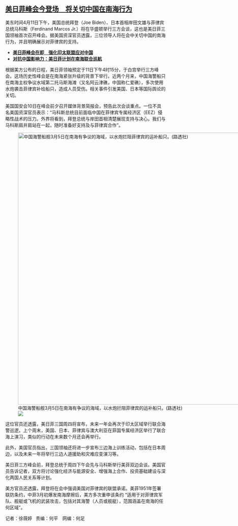 <!--1712854680000-->
[美日菲峰会今登场　将关切中国在南海行为](https://www.rfa.org/mandarin/yataibaodao/junshiwaijiao/sh1-04112024102500.html)
------

<p>美东时间4月11日下午，美国总统拜登（Joe Biden）、日本首相岸田文雄与菲律宾总统马科斯（Ferdinand Marcos Jr.）将在华盛顿举行三方会谈，这也是美日菲三国领袖首次召开峰会。据美国资深官员透露，三位领导人将在会中关切中国的南海行为，并且明确展示对菲律宾的支持。</p><ul><li><strong><a class="state-published" href="https://www.rfa.org/mandarin/yataibaodao/junshiwaijiao/jw-04022024122009.html">美日菲峰会在即　强化印太联盟应对中国</a></strong></li><li><strong><a class="state-published" href="https://www.rfa.org/mandarin/yataibaodao/junshiwaijiao/my-03302024105249.html">对抗中国影响力：美日菲计划在南海联合巡航</a></strong></li></ul><p>根据美方公布的日程，美日菲领袖预定于11日下午4时15分，于白宫举行三方峰会。这场历史性峰会是在南海紧张升级的背景下举行。近两个月来，中国海警船只在南海主权争议水域第二托马斯海滩（又名阿云津礁，中国称仁爱礁），多次使用水炮袭击菲律宾补给船只，造成人员受伤。相关事件引发美国、日本等国际舆论的关切。</p><p>美国国安会10日在峰会前夕召开媒体背景简报会，预告此次会谈重点。一位不具名美国资深官员表示：“马科斯总统目前面临中国在菲律宾专属经济区（EEZ）侵略性战术的压力。外界将看到，拜登总统与岸田首相清楚展现支持与决心。我们与马科斯肩并肩站在一起，随时准备好支持及与菲律宾合作”。</p><p><figure class="image-richtext image-inline captioned" style="width:1280px;"><img alt="中国海警船舰3月5日在南海有争议的海域，以水炮拦阻菲律宾的运补船只。(路透社)" height="853" src="https://www.rfa.org/mandarin/yataibaodao/junshiwaijiao/sh1-04112024102500.html/2024-03-31t043244z_929404835_rc2cf6aaitla_rtrmadp_3_southchinasea-philippines-china.jpg/@@images/92e95734-b0e1-4b9e-b54f-15cd10354bbc.jpeg" title="2024-03-31T043244Z_929404835_RC2CF6AAITLA_RTRMADP_3_SOUTHCHINASEA-PHILIPPINES-CHINA.JPG" width="1280"/><figcaption class="image-caption">中国海警船舰3月5日在南海有争议的海域，以水炮拦阻菲律宾的运补船只。(路透社)</figcaption><small></small><div id="zoomattribute"><a data-caption="中国海警船舰3月5日在南海有争议的海域，以水炮拦阻菲律宾的运补船只。(路透社)" data-fancybox="" href="https://www.rfa.org/mandarin/yataibaodao/junshiwaijiao/sh1-04112024102500.html/2024-03-31t043244z_929404835_rc2cf6aaitla_rtrmadp_3_southchinasea-philippines-china.jpg" id="single_image" title="中国海警船舰3月5日在南海有争议的海域，以水炮拦阻菲律宾的运补船只。(路透社)"><img src="/++plone++rfa-resources/img/icon-zoom.png"/></a></div></figure></p><p>这位官员还透露，美日菲三国周四将宣布，未来一年会再次于印太区域举行联合海警巡逻。上个周末，美国、日本、菲律宾与澳大利亚在菲国专属经济区举行了联合海上演习，类似的行动在未来数个月还会再举行。</p><p>此外，美国官员指出，三国领袖还将进一步宣布三边海上训练活动，包括在日本周边，以及未来一年将举行三边人道援助和灾难应变演习等。</p><p>美日菲三方峰会前，拜登总统于周四下午会先与马科斯举行美菲双边会谈。美国官员告诉记者，双方将讨论强化经济与能源安全、增强海上合作、投资基础建设与深化两国人民关系等计划。</p><p>美方官员还透露，拜登将在会中强调美国对菲律宾的联盟承诺。美菲1951年签署联防条约，中菲3月初爆发南海摩擦后，美方多次重申该条约 “适用于对菲律宾军队、舰艇或飞机的武装攻击，包括对其海警（人员或舰艇），范围涵盖在南海的任何区域”。</p><p></p><p>记者：徐薇婷   责编：何平　网编：何足</p>
